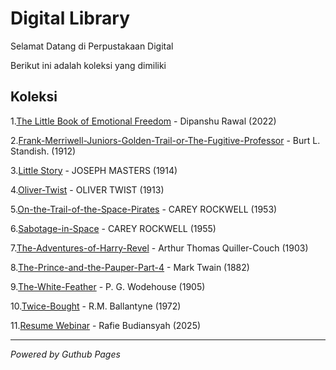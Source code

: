 # Digital Library

Selamat Datang di Perpustakaan Digital

Berikut ini adalah koleksi yang dimiliki
## Koleksi

1.[The Little Book of Emotional Freedom](ebook/The-Little-Book-of-Emotional-Freedom.pdf) - Dipanshu Rawal (2022)

2.[Frank-Merriwell-Juniors-Golden-Trail-or-The-Fugitive-Professor](ebook/Frank-Merriwell-Juniors-Golden-Trail-or-The-Fugitive-Professor.pdf) - Burt L. Standish. (1912)

3.[Little Story](ebook/LittleStory.pdf) - JOSEPH MASTERS (1914)

4.[Oliver-Twist](ebook/Oliver-Twist.pdf) - OLIVER TWIST (1913)

5.[On-the-Trail-of-the-Space-Pirates](ebook/On-the-Trail-of-the-Space-Pirates.pdf) - CAREY ROCKWELL (1953)

6.[Sabotage-in-Space](ebook/Sabotage-in-Space.pdf) - CAREY ROCKWELL (1955)

7.[The-Adventures-of-Harry-Revel](ebook/The-Adventures-of-Harry-Revel.pdf) - Arthur Thomas Quiller-Couch (1903)

8.[The-Prince-and-the-Pauper-Part-4](ebook/The-Prince-and-the-Pauper-Part-4.pdf) - Mark Twain (1882)

9.[The-White-Feather](ebook/The-White-Feather.pdf) - P. G. Wodehouse (1905)

10.[Twice-Bought](ebook/Twice-Bought.pdf) - R.M. Ballantyne (1972)

11.[Resume Webinar](ebook/ResumeWebinar.pdf) - Rafie Budiansyah (2025)

---

*Powered by Guthub Pages*
